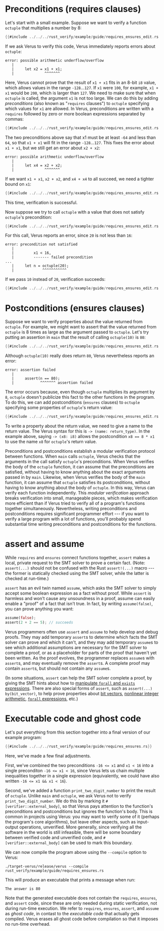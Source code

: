 # Preconditions (requires clauses)

Let's start with a small example.
Suppose we want to verify a function `octuple` that multiplies a number by 8:

```rust
{{#include ../../../rust_verify/example/guide/requires_ensures_edit.rs:init}}
```

If we ask Verus to verify this code, Verus immediately reports errors about `octuple`:

```
error: possible arithmetic underflow/overflow
   |
   |     let x2 = x1 + x1;
   |              ^^^^^^^
```

Here, Verus cannot prove that the result of `x1 + x1` fits in an 8-bit `i8` value,
which allows values in the range `-128`...`127`.
If `x1` were `100`, for example, `x1 + x1` would be `200`, which is larger than `127`.
We need to make sure that when `octuple` is called, the argument `x1` is not too large.
We can do this by adding *preconditions* (also known as "`requires` clauses")
to `octuple` specifying which values for `x1` are allowed.
In Verus, preconditions are written with a `requires` followed by zero or more boolean expressions
separated by commas:

```rust
{{#include ../../../rust_verify/example/guide/requires_ensures_edit.rs:pre1}}
```

The two preconditions above say that x1 must be at least `-64` and less than `64`,
so that `x1 + x1` will fit in the range `-128`...`127`.
This fixes the error about `x1 + x1`, but we still get an error about `x2 + x2`:

```
error: possible arithmetic underflow/overflow
   |
   |     let x4 = x2 + x2;
   |              ^^^^^^^
```

If we want `x1 + x1`, `x2 + x2`, and `x4 + x4` to all succeed, we need a tighter bound on `x1`:

```rust
{{#include ../../../rust_verify/example/guide/requires_ensures_edit.rs:pre2}}
```

This time, verification is successful.

Now suppose we try to call `octuple` with a value that does not satisfy `octuple`'s precondition:

```rust
{{#include ../../../rust_verify/example/guide/requires_ensures_edit.rs:pre3}}
```

For this call, Verus reports an error, since `20` is not less than `16`:

```
error: precondition not satisfied
   |
   |         x1 < 16,
   |         ------- failed precondition
...
   |     let n = octuple(20);
   |             ^^^^^^^^^^^
```

If we pass `10` instead of `20`, verification succeeds:

```rust
{{#include ../../../rust_verify/example/guide/requires_ensures_edit.rs:pre4}}
```

# Postconditions (ensures clauses)

Suppose we want to verify properties about the value returned from `octuple`.
For example, we might want to assert that the value returned from `octuple`
is 8 times as large as the argument passed to `octuple`.
Let's try putting an assertion in `main` that the result of calling `octuple(10)` is `80`:

```rust
{{#include ../../../rust_verify/example/guide/requires_ensures_edit.rs:post1}}
```

Although `octuple(10)` really does return `80`,
Verus nevertheless reports an error:

```
error: assertion failed
   |
   |     assert(n == 80);
   |            ^^^^^^^ assertion failed
```

The error occurs because, even though `octuple` multiplies its argument by `8`,
`octuple` doesn't publicize this fact to the other functions in the program.
To do this, we can add postconditions (`ensures` clauses) to `octuple` specifying
some properties of `octuple`'s return value:

```rust
{{#include ../../../rust_verify/example/guide/requires_ensures_edit.rs:post2}}
```

To write a property about the return value, we need to give a name to the return value.
The Verus syntax for this is `-> (name: return_type)`.  In the example above,
saying `-> (x8: i8)` allows the postcondition `x8 == 8 * x1` to use the name `x8`
for `octuple`'s return value.

Preconditions and postconditions establish a modular verification protocol between functions.
When `main` calls `octuple`, Verus checks that the arguments in the call satisfy `octuple`'s
preconditions.
When Verus verifies the body of the `octuple` function,
it can assume that the preconditions are satisfied,
without having to know anything about the exact arguments passed in by `main`.
Likewise, when Verus verifies the body of the `main` function,
it can assume that `octuple` satisfies its postconditions,
without having to know anything about the body of `octuple`.
In this way, Verus can verify each function independently.
This *modular verification* approach breaks verification into small, manageable pieces,
which makes verification more efficient than if Verus tried to verify
all of a program's functions together simultaneously.
Nevertheless, writing preconditions and postconditions requires significant programmer effort ---
if you want to verify a large program with a lot of functions,
you'll probably spend substantial time writing preconditions and postconditions for the functions.

# assert and assume

While `requires` and `ensures` connect functions together,
`assert` makes a local, private request to the SMT solver to prove a certain fact.
(Note: `assert(...)` should not be confused with the Rust `assert!(...)` macro ---
the former is statically checked using the SMT solver, while the latter is checked at run-time.)

`assert` has an evil twin named `assume`, which asks the SMT solver to
simply accept some boolean expression as a fact without proof.
While `assert` is harmless and won't cause any unsoundness in a proof,
assume can easily enable a "proof" of a fact that isn't true.
In fact, by writing `assume(false)`, you can prove anything you want:

```rust
assume(false);
assert(2 + 2 == 5); // succeeds
```

Verus programmers often use `assert` and `assume` to help develop and debug proofs.
They may add temporary `assert`s to determine which facts the SMT solver can prove
and which it can't,
and they may add temporary `assume`s to see which additional assumptions are necessary
for the SMT solver to complete a proof,
or as a placeholder for parts of the proof that haven't yet been written.
As the proof evolves, the programmer replaces `assume`s with `assert`s,
and may eventually remove the `assert`s.
A complete proof may contain `assert`s, but should not contain any `assume`s.

(In some situations, `assert` can help the SMT solver complete a proof,
by giving the SMT hints about how to [manipulate `forall` and `exists` expressions](forall.md).
There are also special forms of `assert`, such as `assert(...) by(bit_vector)`,
to help prove properties about [bit vectors](bitvec.md), [nonlinear integer arithmetic](nonlinear.md),
[`forall` expressions](quantproofs.md), etc.)

# Executable code and ghost code

Let's put everything from this section together into a final version of our example program:

```rust
{{#include ../../../rust_verify/example/guide/requires_ensures.rs}}
```

Here, we've made a few final adjustments.

First, we've combined the two preconditions `-16 <= x1` and `x1 < 16`
into a single preconditon `-16 <= x1 < 16`,
since Verus lets us chain multiple inequalities together in a single expression
(equivalently, we could have also written `-16 <= x1 && x1 < 16`).

Second, we've added a function `print_two_digit_number` to print the result of `octuple`.
Unlike `main` and `octuple`, we ask Verus not to verify `print_two_digit_number`.
We do this by marking it `#[verifier::external_body]`,
so that Verus pays attention to the function's preconditions and postconditions but ignores
the function's body.
This is common in projects using Verus:
you may want to verify some of it (perhaps the program's core algorithms),
but leave other aspects, such as input-output operations, unverified.
More generally, since verifying all the software in the world is still infeasible,
there will be some boundary between verified code and unverified code,
and `#[verifier::external_body]` can be used to mark this boundary.

We can now compile the program above using the `--compile` option to Verus:

```
./target-verus/release/verus --compile rust_verify/example/guide/requires_ensures.rs
```

This will produce an executable that prints a message when run:

```
The answer is 80
```

Note that the generated executable does not contain the `requires`, `ensures`, and `assert` code,
since these are only needed during static verification,
not during run-time execution.
We refer to `requires`, `ensures`, `assert`, and `assume` as *ghost code*,
in contast to the *executable code* that actually gets compiled.
Verus erases all ghost code before compilation so that it imposes no run-time overhead.
